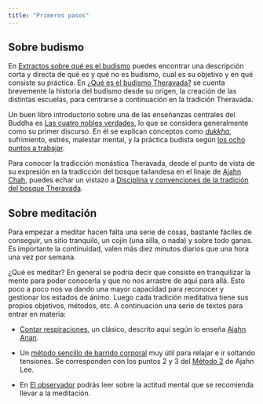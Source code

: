 ```yaml
---
title: "Primeros pasos"
---
```

## Sobre budismo   

En [Extractos sobre qué es el budismo](/biblioteca/ajahn-buddhadasa/textos/extractos-sobre-que-es-el-budismo/) puedes encontrar una descripción corta y directa de qué es y qué no es budismo, cual es su objetivo y en qué consiste su práctica. En [¿Qué es el budismo Theravada?](/biblioteca/anonimo/textos/que-es-el-budismo-theravada/) se cuenta brevemente la historia del budismo desde su origen, la creación de las distintas escuelas, para centrarse a continuación en la tradición Theravada.  


Un buen libro introductorio sobre una de las enseñanzas centrales del Buddha es [Las cuatro nobles verdades](/biblioteca/ajahn-sumedho/libros/las-cuatro-nobles-verdades/), lo que se considera generalmente como su primer discurso. En él se explican conceptos como [*dukkha*](/biblioteca/ajahn-sumedho/libros/las-cuatro-verdades-nobles/04-la-primera-noble-verdad/), sufrimiento, estrés, malestar mental, y la práctica budista según [los ocho puntos a trabajar](/biblioteca/ajahn-sumedho/libros/las-cuatro-nobles-verdades/07-la-cuarta-noble-verdad/).

Para conocer la tradicción monástica Theravada, desde el punto de vista de su expresión en la tradicción del bosque tailandesa en el linaje de [Ajahn Chah](/biblioteca/ajahn-chah/), puedes echar un vistazo a [Disciplina y convenciones de la tradición del bosque Theravada](/biblioteca/ajahn-sucitto/textos/disciplina-y-convenciones-de-la-tradicion-del-bosque-theravada/).

## Sobre meditación  

Para empezar a meditar hacen falta una serie de cosas, bastante fáciles de conseguir, un sitio tranquilo, un cojín (una silla, o nada) y sobre todo ganas. Es importante la continuidad, valen más diez minutos diarios que una hora una vez por semana.  

¿Qué es meditar? En general se podría decir que consiste en tranquilizar la mente para poder conocerla y que no nos arrastre de aquí para allá. Esto poco a poco nos va dando una mayor capacidad para reconocer y gestionar los estados de ánimo. Luego cada tradición meditativa tiene sus propios objetivos, métodos, etc. A continuación una serie de textos para entrar en materia:  

*   [Contar respiraciones](/primeros-pasos/anan-contar-respiraciones/), un clásico, descrito aquí según lo enseña [Ajahn Anan](/biblioteca/ajahn-anan/textos/desarrollando-samadhi/).

*   Un [método sencillo de barrido corporal](/primeros-pasos/lee-m2-simplificado/) muy útil para relajar e ir soltando tensiones. Se corresponden con los puntos 2 y 3 del [Método 2](/biblioteca/ajahn-lee/libros/manteniendo-la-respiracion-en-la-mente/05-metodo-2/) de Ajahn Lee.  

*	En [El observador](/biblioteca/thanissaro-bhikkhu/textos/el-observador/) podrás leer sobre la actitud mental que se recomienda llevar a la meditación.

